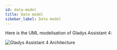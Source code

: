 ```yaml
---
id: data-model
title: Data model
sibebar_label: Data model
---
```


Here is the UML modelisation of Gladys Assistant 4:

<img src="/en/img/docs/architecture/gladys-v4-data-model-11-02-2019.png" alt="Gladys Assistant 4 Architecture"  />
